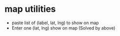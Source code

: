 # map utilities

- paste list of (label, lat, lng) to show on map
- Enter one (lat, lng) show on map (Solved by above)
